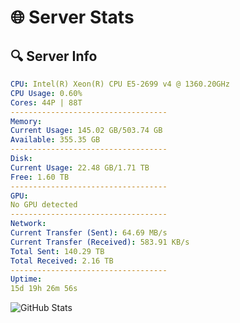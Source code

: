 # 🌐 Server Stats
## 🔍 Server Info
```yaml
CPU: Intel(R) Xeon(R) CPU E5-2699 v4 @ 1360.20GHz
CPU Usage: 0.60%
Cores: 44P | 88T
-----------------------------------
Memory:
Current Usage: 145.02 GB/503.74 GB
Available: 355.35 GB
-----------------------------------
Disk:
Current Usage: 22.48 GB/1.71 TB
Free: 1.60 TB
-----------------------------------
GPU:
No GPU detected
-----------------------------------
Network:
Current Transfer (Sent): 64.69 MB/s
Current Transfer (Received): 583.91 KB/s
Total Sent: 140.29 TB
Total Received: 2.16 TB
-----------------------------------
Uptime:
15d 19h 26m 56s
```
![GitHub Stats](https://img.shields.io/badge/Updated-2025-02-23_18:10:14-blue)